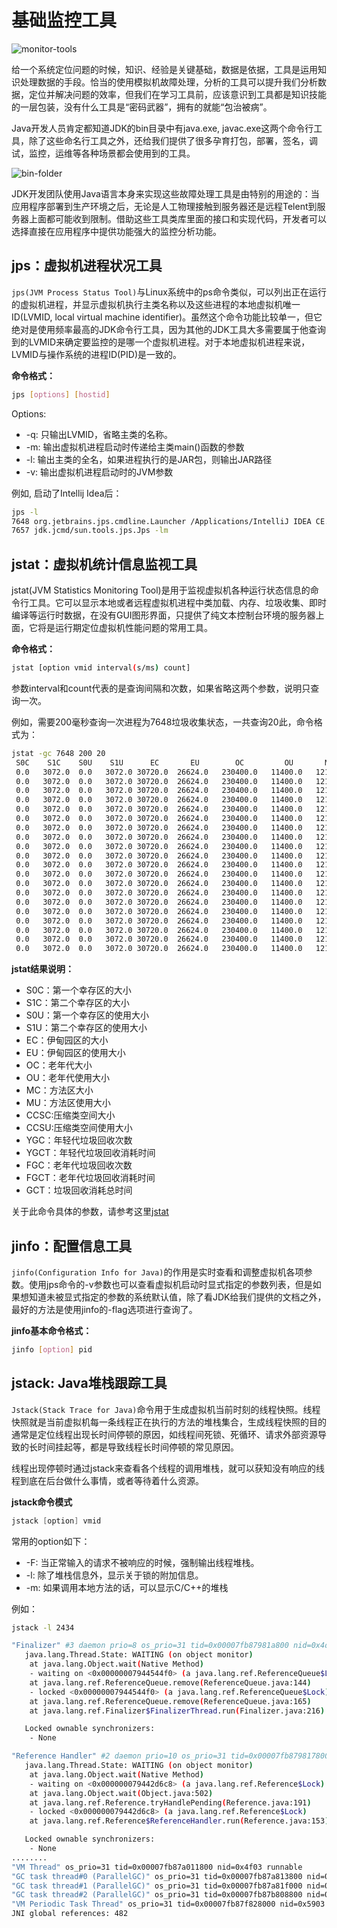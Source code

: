 # 基础监控工具

![monitor-tools](https://tva1.sinaimg.cn/large/008i3skNgy1gqdpo8vttjj30m609q0ua.jpg)

给一个系统定位问题的时候，知识、经验是关键基础，数据是依据，工具是运用知识处理数据的手段。恰当的使用模拟机故障处理，分析的工具可以提升我们分析数据，定位并解决问题的效率，但我们在学习工具前，应该意识到工具都是知识技能的一层包装，没有什么工具是“密码武器”，拥有的就能“包治被病”。

Java开发人员肯定都知道JDK的bin目录中有java.exe, javac.exe这两个命令行工具，除了这些命名行工具之外，还给我们提供了很多孕育打包，部署，签名，调试，监控，运维等各种场景都会使用到的工具。

![bin-folder](https://tva1.sinaimg.cn/large/008i3skNgy1gqdq54i9aij319o0u0jwx.jpg)

JDK开发团队使用Java语言本身来实现这些故障处理工具是由特别的用途的：当应用程序部署到生产环境之后，无论是人工物理接触到服务器还是远程Telent到服务器上面都可能收到限制。借助这些工具类库里面的接口和实现代码，开发者可以选择直接在应用程序中提供功能强大的监控分析功能。

## jps：虚拟机进程状况工具

`jps(JVM Process Status Tool)`与Linux系统中的ps命令类似，可以列出正在运行的虚拟机进程，并显示虚拟机执行主类名称以及这些进程的本地虚拟机唯一ID(LVMID, local virtual machine identifier)。虽然这个命令功能比较单一，但它绝对是使用频率最高的JDK命令行工具，因为其他的JDK工具大多需要属于他查询到的LVMID来确定要监控的是哪一个虚拟机进程。对于本地虚拟机进程来说，LVMID与操作系统的进程ID(PID)是一致的。

**命令格式：**
```bash
jps [options] [hostid]
```
Options:
* -q: 只输出LVMID，省略主类的名称。
* -m: 输出虚拟机进程启动时传递给主类main()函数的参数
* -l: 输出主类的全名，如果进程执行的是JAR包，则输出JAR路径
* -v: 输出虚拟机进程启动时的JVM参数

例如, 启动了Intellij Idea后：

```bash
jps -l
7648 org.jetbrains.jps.cmdline.Launcher /Applications/IntelliJ IDEA CE.app/Contents/lib/netty-codec-4.1.52.Final.jar:/Applications/IntelliJ IDEA CE.app/Contents/lib/maven-builder-support-3.6.1.jar:/Applications/IntelliJ IDEA CE.app/Contents/lib/maven-resolver-util-1.3.3.jar:/Applications/IntelliJ IDEA CE.app/Contents/plugins/java/lib/maven-resolver-transport-http-1.3.3.jar:/Applications/IntelliJ IDEA CE.app/Contents/lib/util.jar:/Applications/IntelliJ IDEA CE.app/Contents/lib/plexus-component-annotations-1.7.1.jar:/Applications/IntelliJ IDEA CE.app/Contents/lib/jna-platform.jar:/Applications/IntelliJ IDEA CE.app/Contents/plugins/java/lib/aether-dependency-resolver.jar:/Applications/IntelliJ IDEA CE.app/Contents/lib/log4j.jar:/Applications/IntelliJ IDEA CE.app/Contents/lib/httpclient-4.5.12.jar:/Applications/IntelliJ IDEA CE.app/Contents/plugins/java/lib/jps-builders-6.jar:/Applications/IntelliJ IDEA CE.app/Contents/plugins/java/lib/maven-resolver-connector-basic-1.3.3.jar:/Applications/IntelliJ IDEA CE.app/Content
7657 jdk.jcmd/sun.tools.jps.Jps -lm
```

## jstat：虚拟机统计信息监视工具

jstat(JVM Statistics Monitoring Tool)是用于监视虚拟机各种运行状态信息的命令行工具。它可以显示本地或者远程虚拟机进程中类加载、内存、垃圾收集、即时编译等运行时数据，在没有GUI图形界面，只提供了纯文本控制台环境的服务器上面，它将是运行期定位虚拟机性能问题的常用工具。

**命令格式：**
```bash
jstat [option vmid interval(s/ms) count]
```
参数interval和count代表的是查询间隔和次数，如果省略这两个参数，说明只查询一次。

例如，需要200毫秒查询一次进程为7648垃圾收集状态，一共查询20此，命令格式为：
```bash
jstat -gc 7648 200 20
 S0C    S1C    S0U    S1U      EC       EU        OC         OU       MC     MU    CCSC   CCSU   YGC     YGCT    FGC    FGCT    CGC    CGCT     GCT
 0.0   3072.0  0.0   3072.0 30720.0  26624.0   230400.0   11400.0   12160.0 11766.6 1408.0 1272.4      1    0.004   0      0.000   0      0.000    0.004
 0.0   3072.0  0.0   3072.0 30720.0  26624.0   230400.0   11400.0   12160.0 11766.6 1408.0 1272.4      1    0.004   0      0.000   0      0.000    0.004
 0.0   3072.0  0.0   3072.0 30720.0  26624.0   230400.0   11400.0   12160.0 11766.6 1408.0 1272.4      1    0.004   0      0.000   0      0.000    0.004
 0.0   3072.0  0.0   3072.0 30720.0  26624.0   230400.0   11400.0   12160.0 11766.6 1408.0 1272.4      1    0.004   0      0.000   0      0.000    0.004
 0.0   3072.0  0.0   3072.0 30720.0  26624.0   230400.0   11400.0   12160.0 11766.6 1408.0 1272.4      1    0.004   0      0.000   0      0.000    0.004
 0.0   3072.0  0.0   3072.0 30720.0  26624.0   230400.0   11400.0   12160.0 11766.6 1408.0 1272.4      1    0.004   0      0.000   0      0.000    0.004
 0.0   3072.0  0.0   3072.0 30720.0  26624.0   230400.0   11400.0   12160.0 11766.6 1408.0 1272.4      1    0.004   0      0.000   0      0.000    0.004
 0.0   3072.0  0.0   3072.0 30720.0  26624.0   230400.0   11400.0   12160.0 11766.6 1408.0 1272.4      1    0.004   0      0.000   0      0.000    0.004
 0.0   3072.0  0.0   3072.0 30720.0  26624.0   230400.0   11400.0   12160.0 11766.6 1408.0 1272.4      1    0.004   0      0.000   0      0.000    0.004
 0.0   3072.0  0.0   3072.0 30720.0  26624.0   230400.0   11400.0   12160.0 11766.6 1408.0 1272.4      1    0.004   0      0.000   0      0.000    0.004
 0.0   3072.0  0.0   3072.0 30720.0  26624.0   230400.0   11400.0   12160.0 11766.6 1408.0 1272.4      1    0.004   0      0.000   0      0.000    0.004
 0.0   3072.0  0.0   3072.0 30720.0  26624.0   230400.0   11400.0   12160.0 11766.6 1408.0 1272.4      1    0.004   0      0.000   0      0.000    0.004
 0.0   3072.0  0.0   3072.0 30720.0  26624.0   230400.0   11400.0   12160.0 11766.6 1408.0 1272.4      1    0.004   0      0.000   0      0.000    0.004
 0.0   3072.0  0.0   3072.0 30720.0  26624.0   230400.0   11400.0   12160.0 11766.6 1408.0 1272.4      1    0.004   0      0.000   0      0.000    0.004
 0.0   3072.0  0.0   3072.0 30720.0  26624.0   230400.0   11400.0   12160.0 11766.6 1408.0 1272.4      1    0.004   0      0.000   0      0.000    0.004
 0.0   3072.0  0.0   3072.0 30720.0  26624.0   230400.0   11400.0   12160.0 11766.6 1408.0 1272.4      1    0.004   0      0.000   0      0.000    0.004
 0.0   3072.0  0.0   3072.0 30720.0  26624.0   230400.0   11400.0   12160.0 11766.6 1408.0 1272.4      1    0.004   0      0.000   0      0.000    0.004
 0.0   3072.0  0.0   3072.0 30720.0  26624.0   230400.0   11400.0   12160.0 11766.6 1408.0 1272.4      1    0.004   0      0.000   0      0.000    0.004
 0.0   3072.0  0.0   3072.0 30720.0  26624.0   230400.0   11400.0   12160.0 11766.6 1408.0 1272.4      1    0.004   0      0.000   0      0.000    0.004
 0.0   3072.0  0.0   3072.0 30720.0  26624.0   230400.0   11400.0   12160.0 11766.6 1408.0 1272.4      1    0.004   0      0.000   0      0.000    0.004
```

**jstat结果说明：**

- S0C：第一个幸存区的大小
- S1C：第二个幸存区的大小
- S0U：第一个幸存区的使用大小
- S1U：第二个幸存区的使用大小
- EC：伊甸园区的大小
- EU：伊甸园区的使用大小
- OC：老年代大小
- OU：老年代使用大小
- MC：方法区大小
- MU：方法区使用大小
- CCSC:压缩类空间大小
- CCSU:压缩类空间使用大小
- YGC：年轻代垃圾回收次数
- YGCT：年轻代垃圾回收消耗时间
- FGC：老年代垃圾回收次数
- FGCT：老年代垃圾回收消耗时间
- GCT：垃圾回收消耗总时间

关于此命令具体的参数，请参考这里[jstat](https://docs.oracle.com/javase/8/docs/technotes/tools/unix/jstat.html)

## jinfo：配置信息工具

`jinfo(Configuration Info for Java)`的作用是实时查看和调整虚拟机各项参数。使用jps命令的-v参数也可以查看虚拟机启动时显式指定的参数列表，但是如果想知道未被显式指定的参数的系统默认值，除了看JDK给我们提供的文档之外，最好的方法是使用jinfo的-flag选项进行查询了。

**jinfo基本命令格式：**

```bash
jinfo [option] pid
```

## jstack: Java堆栈跟踪工具

`Jstack(Stack Trace for Java)`命令用于生成虚拟机当前时刻的线程快照。线程快照就是当前虚拟机每一条线程正在执行的方法的堆栈集合，生成线程快照的目的通常是定位线程出现长时间停顿的原因，如线程间死锁、死循环、请求外部资源导致的长时间挂起等，都是导致线程长时间停顿的常见原因。

线程出现停顿时通过jstack来查看各个线程的调用堆栈，就可以获知没有响应的线程到底在后台做什么事情，或者等待着什么资源。

**jstack命令模式**

```java
jstack [option] vmid
```

常用的option如下：

* -F: 当正常输入的请求不被响应的时候，强制输出线程堆栈。
* -l: 除了堆栈信息外，显示关于锁的附加信息。
* -m: 如果调用本地方法的话，可以显示C/C++的堆栈

例如：
```bash
jstack -l 2434

"Finalizer" #3 daemon prio=8 os_prio=31 tid=0x00007fb87981a800 nid=0x4d03 in Object.wait() [0x000070000d320000]
   java.lang.Thread.State: WAITING (on object monitor)
	at java.lang.Object.wait(Native Method)
	- waiting on <0x00000007944544f0> (a java.lang.ref.ReferenceQueue$Lock)
	at java.lang.ref.ReferenceQueue.remove(ReferenceQueue.java:144)
	- locked <0x00000007944544f0> (a java.lang.ref.ReferenceQueue$Lock)
	at java.lang.ref.ReferenceQueue.remove(ReferenceQueue.java:165)
	at java.lang.ref.Finalizer$FinalizerThread.run(Finalizer.java:216)

   Locked ownable synchronizers:
	- None

"Reference Handler" #2 daemon prio=10 os_prio=31 tid=0x00007fb879817800 nid=0x3603 in Object.wait() [0x000070000d21d000]
   java.lang.Thread.State: WAITING (on object monitor)
	at java.lang.Object.wait(Native Method)
	- waiting on <0x000000079442d6c8> (a java.lang.ref.Reference$Lock)
	at java.lang.Object.wait(Object.java:502)
	at java.lang.ref.Reference.tryHandlePending(Reference.java:191)
	- locked <0x000000079442d6c8> (a java.lang.ref.Reference$Lock)
	at java.lang.ref.Reference$ReferenceHandler.run(Reference.java:153)

   Locked ownable synchronizers:
	- None
........
"VM Thread" os_prio=31 tid=0x00007fb87a011800 nid=0x4f03 runnable
"GC task thread#0 (ParallelGC)" os_prio=31 tid=0x00007fb87a813800 nid=0x2107 runnable
"GC task thread#1 (ParallelGC)" os_prio=31 tid=0x00007fb87a81f000 nid=0x1f03 runnable
"GC task thread#2 (ParallelGC)" os_prio=31 tid=0x00007fb87b808800 nid=0x2b03 runnable
"VM Periodic Task Thread" os_prio=31 tid=0x00007fb87f828000 nid=0x5903 waiting on condition
JNI global references: 482
```



